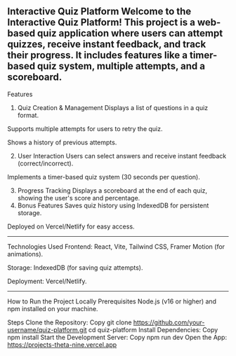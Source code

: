 Interactive Quiz Platform
Welcome to the Interactive Quiz Platform! This project is a web-based quiz application where users can attempt quizzes, receive instant feedback, and track their progress. It includes features like a timer-based quiz system, multiple attempts, and a scoreboard.
---------------------------------------------------------------------------------------------------------------------
Features
1. Quiz Creation & Management
Displays a list of questions in a quiz format.

Supports multiple attempts for users to retry the quiz.

Shows a history of previous attempts.

2. User Interaction
Users can select answers and receive instant feedback (correct/incorrect).

Implements a timer-based quiz system (30 seconds per question).

3. Progress Tracking
Displays a scoreboard at the end of each quiz, showing the user's score and percentage.
4. Bonus Features
Saves quiz history using IndexedDB for persistent storage.

Deployed on Vercel/Netlify for easy access.

-------------------------------------------------------------------------------------------------------------



Technologies Used
Frontend: React, Vite, Tailwind CSS, Framer Motion (for animations).

Storage: IndexedDB (for saving quiz attempts).

Deployment: Vercel/Netlify.



-------------------------------------------------------------------------------------------------------------------------------------



How to Run the Project Locally
Prerequisites
Node.js (v16 or higher) and npm installed on your machine.

Steps
Clone the Repository:
Copy
  git clone https://github.com/your-username/quiz-platform.git
  cd quiz-platform
Install Dependencies:
Copy
  npm install
  Start the Development Server:
Copy
  npm run dev
Open the App:
https://projects-theta-nine.vercel.app
